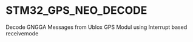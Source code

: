 # STM32_GPS_NEO_DECODE
Decode GNGGA Messages from Ublox GPS Modul using Interrupt based receivemode
